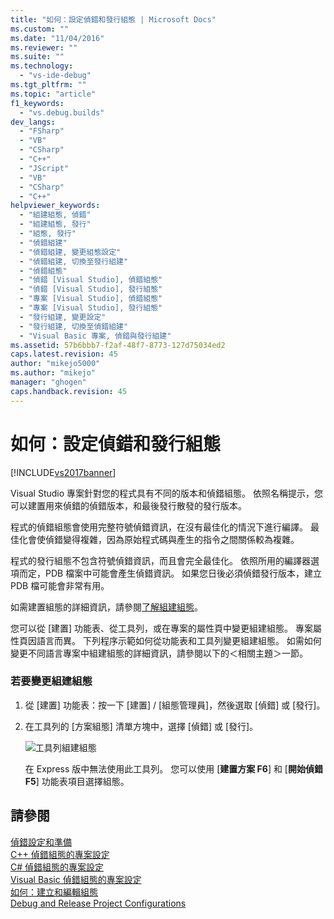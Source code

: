 ```yaml
---
title: "如何：設定偵錯和發行組態 | Microsoft Docs"
ms.custom: ""
ms.date: "11/04/2016"
ms.reviewer: ""
ms.suite: ""
ms.technology: 
  - "vs-ide-debug"
ms.tgt_pltfrm: ""
ms.topic: "article"
f1_keywords: 
  - "vs.debug.builds"
dev_langs: 
  - "FSharp"
  - "VB"
  - "CSharp"
  - "C++"
  - "JScript"
  - "VB"
  - "CSharp"
  - "C++"
helpviewer_keywords: 
  - "組建組態, 偵錯"
  - "組建組態, 發行"
  - "組態, 發行"
  - "偵錯組建"
  - "偵錯組建, 變更組態設定"
  - "偵錯組建, 切換至發行組建"
  - "偵錯組態"
  - "偵錯 [Visual Studio], 偵錯組態"
  - "偵錯 [Visual Studio], 發行組態"
  - "專案 [Visual Studio], 偵錯組態"
  - "專案 [Visual Studio], 發行組態"
  - "發行組建, 變更設定"
  - "發行組建, 切換至偵錯組建"
  - "Visual Basic 專案, 偵錯與發行組建"
ms.assetid: 57b6bbb7-f2af-48f7-8773-127d75034ed2
caps.latest.revision: 45
author: "mikejo5000"
ms.author: "mikejo"
manager: "ghogen"
caps.handback.revision: 45
---
```

# 如何：設定偵錯和發行組態
[!INCLUDE[vs2017banner](../code-quality/includes/vs2017banner.md)]

Visual Studio 專案針對您的程式具有不同的版本和偵錯組態。  依照名稱提示，您可以建置用來偵錯的偵錯版本，和最後發行散發的發行版本。  
  
 程式的偵錯組態會使用完整符號偵錯資訊，在沒有最佳化的情況下進行編譯。  最佳化會使偵錯變得複雜，因為原始程式碼與產生的指令之間關係較為複雜。  
  
 程式的發行組態不包含符號偵錯資訊，而且會完全最佳化。  依照所用的編譯器選項而定，PDB 檔案中可能會產生偵錯資訊。  如果您日後必須偵錯發行版本，建立 PDB 檔可能會非常有用。  
  
 如需建置組態的詳細資訊，請參閱[了解組建組態](../ide/understanding-build-configurations.md)。  
  
 您可以從 \[建置\] 功能表、從工具列，或在專案的屬性頁中變更組建組態。  專案屬性頁因語言而異。  下列程序示範如何從功能表和工具列變更組建組態。  如需如何變更不同語言專案中組建組態的詳細資訊，請參閱以下的＜相關主題＞一節。  
  
### 若要變更組建組態  
  
1.  從 \[建置\] 功能表：按一下 \[建置\] \/ \[組態管理員\]，然後選取 \[偵錯\] 或 \[發行\]。  
  
2.  在工具列的 \[方案組態\] 清單方塊中，選擇 \[偵錯\] 或 \[發行\]。  
  
     ![工具列組建組態](~/debugger/media/toolbarbuildconfiguration.png "ToolbarBuildConfiguration")  
  
     在 Express 版中無法使用此工具列。  您可以使用 \[**建置方案 F6**\] 和 \[**開始偵錯 F5**\] 功能表項目選擇組態。  
  
## 請參閱  
 [偵錯設定和準備](../debugger/debugger-settings-and-preparation.md)   
 [C\+\+ 偵錯組態的專案設定](../debugger/project-settings-for-a-cpp-debug-configuration.md)   
 [C\# 偵錯組態的專案設定](../debugger/project-settings-for-csharp-debug-configurations.md)   
 [Visual Basic 偵錯組態的專案設定](../debugger/project-settings-for-a-visual-basic-debug-configuration.md)   
 [如何：建立和編輯組態](../ide/how-to-create-and-edit-configurations.md)   
 [Debug and Release Project Configurations](http://msdn.microsoft.com/zh-tw/0440b300-0614-4511-901a-105b771b236e)
